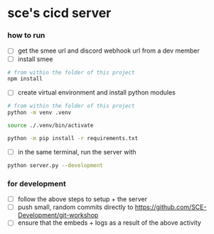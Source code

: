 # sce's cicd server

### how to run
- [ ] get the smee url and discord webhook url from a dev member
- [ ] install smee
```sh
# from within the folder of this project
npm install
```
- [ ] create virtual environment and install python modules
```sh
# from within the folder of this project
python -m venv .venv

source ./.venv/bin/activate

python -m pip install -r requirements.txt
```
- [ ] in the same terminal, run the server with
```sh
python server.py --development
```

### for development
- [ ] follow the above steps to setup + the server
- [ ] push small, random commits directly to https://github.com/SCE-Development/git-workshop
- [ ] ensure that the embeds + logs as a result of the above activity
